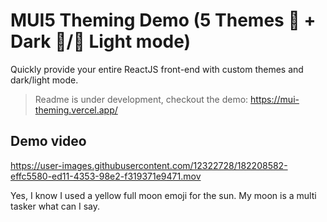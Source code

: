 # MUI5 Theming Demo (5 Themes 🎨 + Dark 🌚/🌝 Light mode)

Quickly provide your entire ReactJS front-end with custom themes and dark/light mode.

> Readme is under development, checkout the demo: https://mui-theming.vercel.app/

## Demo video

https://user-images.githubusercontent.com/12322728/182208582-effc5580-ed11-4353-98e2-f319371e9471.mov

Yes, I know I used a yellow full moon emoji for the sun. My moon is a multi tasker what can I say.
